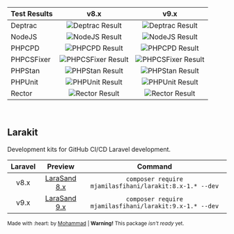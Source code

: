 <center>

| Test Results | v8.x                                                                                                              | v9.x                                                                                                              |
| ------------ | :---------------------------------------------------------------------------------------------------------------: | :---------------------------------------------------------------------------------------------------------------: |
| Deptrac      | <img src="https://github.com/mjamilasfihani/larasand-8.x/workflows/Deptrac/badge.svg" alt="Deptrac Result">       | <img src="https://github.com/mjamilasfihani/larasand-9.x/workflows/Deptrac/badge.svg" alt="Deptrac Result">       |
| NodeJS       | <img src="https://github.com/mjamilasfihani/larasand-8.x/workflows/NodeJS/badge.svg" alt="NodeJS Result">         | <img src="https://github.com/mjamilasfihani/larasand-9.x/workflows/NodeJS/badge.svg" alt="NodeJS Result">         |
| PHPCPD       | <img src="https://github.com/mjamilasfihani/larasand-8.x/workflows/PHPCPD/badge.svg" alt="PHPCPD Result">         | <img src="https://github.com/mjamilasfihani/larasand-9.x/workflows/PHPCPD/badge.svg" alt="PHPCPD Result">         |
| PHPCSFixer   | <img src="https://github.com/mjamilasfihani/larasand-8.x/workflows/PHPCSFixer/badge.svg" alt="PHPCSFixer Result"> | <img src="https://github.com/mjamilasfihani/larasand-9.x/workflows/PHPCSFixer/badge.svg" alt="PHPCSFixer Result"> |
| PHPStan      | <img src="https://github.com/mjamilasfihani/larasand-8.x/workflows/PHPStan/badge.svg" alt="PHPStan Result">       | <img src="https://github.com/mjamilasfihani/larasand-9.x/workflows/PHPStan/badge.svg" alt="PHPStan Result">       |
| PHPUnit      | <img src="https://github.com/mjamilasfihani/larasand-8.x/workflows/PHPUnit/badge.svg" alt="PHPUnit Result">       | <img src="https://github.com/mjamilasfihani/larasand-9.x/workflows/PHPUnit/badge.svg" alt="PHPUnit Result">       |
| Rector       | <img src="https://github.com/mjamilasfihani/larasand-8.x/workflows/Rector/badge.svg" alt="Rector Result">         | <img src="https://github.com/mjamilasfihani/larasand-9.x/workflows/Rector/badge.svg" alt="Rector Result">         |

<!-- | Deploy       | <img src="https://github.com/mjamilasfihani/larasand-8.x/workflows/Deploy/badge.svg" alt="Deploy Result">         | <img src="https://github.com/mjamilasfihani/larasand-9.x/workflows/Deploy/badge.svg" alt="Deploy Result">         | -->
<!-- | Psalm        | <img src="https://github.com/mjamilasfihani/larasand-8.x/workflows/Psalm/badge.svg" alt="Psalm Result">           | <img src="https://github.com/mjamilasfihani/larasand-9.x/workflows/Psalm/badge.svg" alt="Psalm Result">           | -->

</center>

<br>

## Larakit

Development kits for GitHub CI/CD Laravel development.

| Laravel | Preview                                                                   | Command                                                 |
| :-----: | :-----------------------------------------------------------------------: | :-----------------------------------------------------: |
| v8.x    | <a href="https://github.com/mjamilasfihani/larasand-8.x">LaraSand 8.x</a> | `composer require mjamilasfihani/larakit:8.x-1.* --dev` |
| v9.x    | <a href="https://github.com/mjamilasfihani/larasand-9.x">LaraSand 9.x</a> | `composer require mjamilasfihani/larakit:9.x-1.* --dev` |

<sub>
Made with :heart: by <a href="https://www.instagram.com/mjamilasfihani">Mohammad</a> | <b>Warning!</b> This package <i>isn't ready</i> yet.
</sub>
